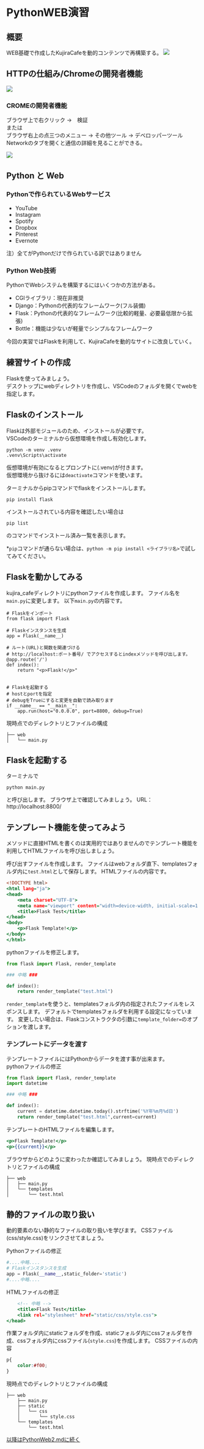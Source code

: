 # PythonWEB演習

## 概要
WEB基礎で作成したKujiraCafeを動的コンテンツで再構築する。
<img src="images/kujiracafe.png">

## HTTPの仕組み/Chromeの開発者機能
<img src="images/webの仕組み.png">

### CROMEの開発者機能
ブラウザ上で右クリック ->　検証  
または  
ブラウザ右上の点三つのメニュー -> その他ツール -> デベロッパーツール
Networkのタブを開くと通信の詳細を見ることができる。

<img src="images/networktab.png">

## Python と Web
### Pythonで作られているWebサービス
- YouTube
- Instagram
- Spotify
- Dropbox
- Pinterest
- Evernote

注）全てがPythonだけで作られている訳ではありません

### Python Web技術
PythonでWebシステムを構築するにはいくつかの方法がある。
- CGIライブラリ：現在非推奨
- Django：Pythonの代表的なフレームワーク(フル装備)
- Flask：Pythonの代表的なフレームワーク(比較的軽量、必要最低限から拡張)
- Bottle：機能は少ないが軽量でシンプルなフレームワーク

今回の実習ではFlaskを利用して、KujiraCafeを動的なサイトに改良していく。

## 練習サイトの作成
Flaskを使ってみましょう。  
デスクトップにwebディレクトリを作成し、VSCodeのフォルダを開くでwebを指定します。

## Flaskのインストール
Flaskは外部モジュールのため、インストールが必要です。  
VSCodeのターミナルから仮想環境を作成し有効化します。  
```
python -m venv .venv
.venv\Scripts\activate
```
仮想環境が有効になるとプロンプトに(.venv)が付きます。  
仮想環境から抜けるには`deactivate`コマンドを使います。

ターミナルからpipコマンドでflaskをインストールします。
```
pip install flask
```
インストールされている内容を確認したい場合は
```
pip list
```
のコマンドでインストール済み一覧を表示します。

*`pip`コマンドが通らない場合は、`python -m pip install <ライブラリ名>`で試してみてください。

## Flaskを動かしてみる
kujira_cafeディレクトリにpythonファイルを作成します。
ファイル名を`main.py`に変更します。  以下`main.py`の内容です。
```
# Flaskをインポート
from flask import Flask

# Flaskインスタンスを生成
app = Flask(__name__)

# ルート(URL)と関数を関連づける
# http://localhost:ポート番号/ でアクセスするとindexメソッドを呼び出します。
@app.route('/')
def index():
    return "<p>Flask!</p>"


# Flaskを起動する
# hostとportを指定
# debugをTrueにすると変更を自動で読み取ります
if __name__ == "__main__":
    app.run(host="0.0.0.0", port=8800, debug=True)
```

現時点でのディレクトリとファイルの構成
```
├── web
│   └── main.py
```

## Flaskを起動する
ターミナルで
```
python main.py
```
と呼び出します。
ブラウザ上で確認してみましょう。
URL：http://localhost:8800/

## テンプレート機能を使ってみよう
メソッドに直接HTMLを書くのは実用的ではありませんのでテンプレート機能を利用してHTMLファイルを呼び出しましょう。

呼び出すファイルを作成します。
ファイルはwebフォルダ直下、templatesフォルダ内に`test.html`として保存します。
HTMLファイルの内容です。
```html:test.html
<!DOCTYPE html>
<html lang="ja">
<head>
    <meta charset="UTF-8">
    <meta name="viewport" content="width=device-width, initial-scale=1.0">
    <title>Flask Test</title>
</head>
<body>
    <p>Flask Template!</p>
</body>
</html>
```
pythonファイルを修正します。
```python:main.py
from flask import Flask, render_template

### 中略 ###

def index():
    return render_template("test.html")

```
`render_template`を使うと、templatesフォルダ内の指定されたファイルをレスポンスします。
デフォルトでtemplatesフォルダを利用する設定になっています。
変更したい場合は、Flaskコンストラクタの引数に`template_folder=`のオプションを渡します。

### テンプレートにデータを渡す
テンプレートファイルにはPythonからデータを渡す事が出来ます。  
pythonファイルの修正

```python:main.py
from flask import Flask, render_template
import datetime

### 中略 ###

def index():
    current = datetime.datetime.today().strftime('%Y年%m月%d日')
    return render_template("test.html",current=current)
```
テンプレートのHTMLファイルを編集します。
```html:test.html
<p>Flask Template!</p>
<p>{{current}}</p>
```

ブラウザからどのように変わったか確認してみましょう。
現時点でのディレクトリとファイルの構成
```
├── web
│   ├── main.py
│   └── templates
│       └── test.html
```

## 静的ファイルの取り扱い
動的要素のない静的なファイルの取り扱いを学びます。
CSSファイル(css/style.css)をリンクさせてましょう。

Pythonファイルの修正
```python main.py
#....中略....
# Flaskインスタンスを生成
app = Flask(__name__,static_folder='static')
#....中略....
```
HTMLファイルの修正
```html:test.html
    <!-- 中略 -->
    <title>Flask Test</title>
    <link rel="stylesheet" href="static/css/style.css">
</head>
```
作業フォルダ内にstaticフォルダを作成、staticフォルダ内にcssフォルダを作成、cssフォルダ内にcssファイル(`style.css`)を作成します。
CSSファイルの内容

```css:style.css
p{
    color:#f00;
}
```

現時点でのディレクトリとファイルの構成
```
├── web
    ├── main.py
    ├── static
    │   └── css
    │       └── style.css
    └── templates
        └── test.html
```

[以降はPythonWeb2.mdに続く](PythonWeb2.md)